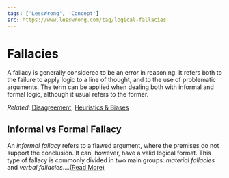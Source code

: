 ```yaml
---
tags: ['LessWrong', 'Concept']
src: https://www.lesswrong.com/tag/logical-fallacies
---
```


# Fallacies
A fallacy is generally considered to be an error in reasoning. It refers both to the failure to apply logic to a line of thought, and to the use of problematic arguments. The term can be applied when dealing both with informal and formal logic, although it usual refers to the former.

*Related:* [Disagreement](http://lesswrong.com/tag/disagreement), [Heuristics & Biases](https://www.lesswrong.com/tag/heuristics-and-biases)

## Informal vs Formal Fallacy
An *informal fallacy* refers to a flawed argument, where the premises do not support the conclusion. It can, however, have a valid logical format. This type of fallacy is commonly divided in two main groups: *material fallacies* and *verbal fallacies*....[(Read More)]()

